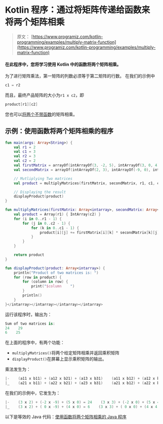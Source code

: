 # Kotlin 程序：通过将矩阵传递给函数来将两个矩阵相乘

> 原文： [https://www.programiz.com/kotlin-programming/examples/multiply-matrix-function](https://www.programiz.com/kotlin-programming/examples/multiply-matrix-function)

#### 在此程序中，您将学习使用 Kotlin 中的函数将两个矩阵相乘。

为了进行矩阵乘法，第一矩阵的列数必须等于第二矩阵的行数。 在我们的示例中

```kt
c1 = r2
```

而且，最终产品矩阵的大小为`r1 x c2`，即

```kt
product[r1][c2]
```

您也可以[将两个不带函数](/kotlin-programming/examples/multiply-matrix "multiply two matrices without functions")的矩阵相乘。

## 示例：使用函数将两个矩阵相乘的程序

```kt
fun main(args: Array<String>) {
    val r1 = 2
    val c1 = 3
    val r2 = 3
    val c2 = 2
    val firstMatrix = arrayOf(intArrayOf(3, -2, 5), intArrayOf(3, 0, 4))
    val secondMatrix = arrayOf(intArrayOf(2, 3), intArrayOf(-9, 0), intArrayOf(0, 4))

    // Mutliplying Two matrices
    val product = multiplyMatrices(firstMatrix, secondMatrix, r1, c1, c2)

    // Displaying the result
    displayProduct(product)
}

fun multiplyMatrices(firstMatrix: Array<intarray>, secondMatrix: Array<intarray>, r1: Int, c1: Int, c2: Int): Array <intarray>{
    val product = Array(r1) { IntArray(c2) }
    for (i in 0..r1 - 1) {
        for (j in 0..c2 - 1) {
            for (k in 0..c1 - 1) {
                product[i][j] += firstMatrix[i][k] * secondMatrix[k][j]
            }
        }
    }

    return product
}

fun displayProduct(product: Array<intarray>) {
    println("Product of two matrices is: ")
    for (row in product) {
        for (column in row) {
            print("$column    ")
        }
        println()
    }
}</intarray></intarray></intarray></intarray>
```

运行该程序时，输出为：

```kt
Sum of two matrices is:
24    29    
6    25 
```

在上面的程序中，有两个功能：

*   `multiplyMatrices()`将两个给定矩阵相乘并返回乘积矩阵
*   `displayProduct()`在屏幕上显示乘积矩阵的输出。

乘法发生为：

```kt
|-    (a11 x b11) + (a12 x b21) + (a13 x b31)    (a11 x b12) + (a12 x b22) + (a13 x b32)    -|
|_    (a21 x b11) + (a22 x b21) + (a23 x b31)    (a21 x b12) + (a22 x b22) + (a23 x b32)    _|

```

在我们的示例中，它发生为：

```kt
|-    (3 x 2) + (-2 x -9) + (5 x 0) = 24    (3 x 3) + (-2 x 0) + (5 x 4) = 29    -|
|_    (3 x 2) + ( 0 x -9) + (4 x 0) = 6    (3 x 3) + ( 0 x 0) + (4 x 4) = 25    _|

```

以下是等效的 Java 代码：[使用函数将两个矩阵相乘的 Java 程序](/java-programming/examples/multiply-matrix-function "Java program to multiply two matrices using a function")